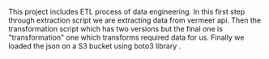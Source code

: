 This project includes ETL process of data engineering. 
In this first step through extraction script we are extracting data from vermeer api. 
Then the transformation script which has two versions but the final one is "transformation" one which transforms required data for us.
Finally we loaded the json on a S3 bucket using boto3 library . 
